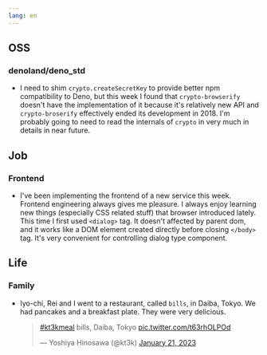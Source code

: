 ```yaml
---
lang: en
---
```


## OSS

### denoland/deno_std

- I need to shim `crypto.createSecretKey` to provide better npm compatibility to Deno, but this week I found that `crypto-browserify` doesn't have the implementation of it because it's relatively new API and `crypto-broserify` effectively ended its development in 2018. I'm probably going to need to read the internals of `crypto` in very much in details in near future.

## Job

### Frontend

- I've been implementing the frontend of a new service this week. Frontend engineering always gives me pleasure. I always enjoy learning new things (especially CSS related stuff) that browser introduced lately. This time I first used `<dialog>` tag. It doesn't affected by parent dom, and it works like a DOM element created directly before closing `</body>` tag. It's very convenient for controlling dialog type component.

## Life

### Family

- Iyo-chi, Rei and I went to a restaurant, called `bills`, in Daiba, Tokyo. We had pancakes and a breakfast plate. They were very delicious.

  <blockquote class="twitter-tweet"><p lang="tl" dir="ltr"><a href="https://twitter.com/hashtag/kt3kmeal?src=hash&amp;ref_src=twsrc%5Etfw">#kt3kmeal</a> bills, Daiba, Tokyo <a href="https://t.co/t63rhOLPOd">pic.twitter.com/t63rhOLPOd</a></p>&mdash; Yoshiya Hinosawa (@kt3k) <a href="https://twitter.com/kt3k/status/1616695979033657344?ref_src=twsrc%5Etfw">January 21, 2023</a></blockquote> <script async src="https://platform.twitter.com/widgets.js" charset="utf-8"></script>
